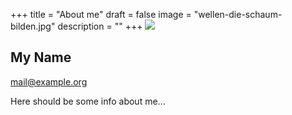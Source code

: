 +++
title = "About me"
draft = false
image = "wellen-die-schaum-bilden.jpg"
description = ""
+++
![](/img/default-author.jpg)

## My Name

mail@example.org

Here should be some info about me...